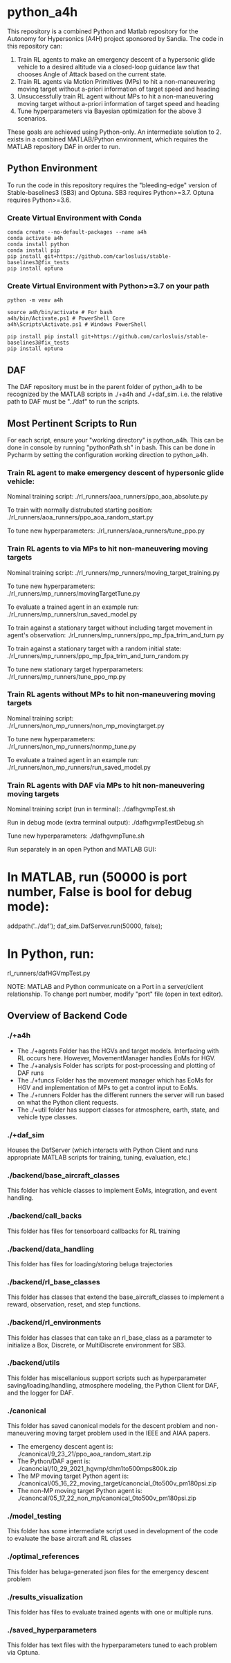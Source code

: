 # python_a4h
This repository is a combined Python and Matlab repository for the Autonomy for Hypersonics (A4H) project sponsored by Sandia.
The code in this repository can:
1. Train RL agents to make an emergency descent of a hypersonic glide vehicle to a desired altitude via a closed-loop guidance law that chooses Angle of Attack based on the current state.
2. Train RL agents via Motion Primitives (MPs) to hit a non-maneuvering moving target without a-priori information of target speed and heading
3. Unsuccessfully train RL agent without MPs to hit a non-maneuvering moving target without a-priori information of target speed and heading
4. Tune hyperparameters via Bayesian optimization for the above 3 scenarios.

These goals are achieved using Python-only. An intermediate solution to 2. exists in a combined MATLAB/Python environment, which requires the MATLAB repository DAF in order to run.

## Python Environment
To run the code in this repository requires the "bleeding-edge" version of Stable-baselines3 (SB3) and Optuna. SB3 requires Python>=3.7. Optuna requires Python>=3.6.

### Create Virtual Environment with Conda
```shell
conda create --no-default-packages --name a4h
conda activate a4h
conda install python
conda install pip
pip install git+https://github.com/carlosluis/stable-baselines3@fix_tests
pip install optuna
```

### Create Virtual Environment with Python>=3.7 on your path
```shell
python -m venv a4h

source a4h/bin/activate # For bash
a4h/bin/Activate.ps1 # PowerShell Core
a4h\Scripts\Activate.ps1 # Windows PowerShell

pip install pip install git+https://github.com/carlosluis/stable-baselines3@fix_tests
pip install optuna
```

## DAF
The DAF repository must be in the parent folder of python_a4h to be recognized by the MATLAB scripts in ./+a4h and ./+daf_sim. i.e. the relative path to DAF must be "../daf" to run the scripts.

## Most Pertinent Scripts to Run
For each script, ensure your "working directory" is python_a4h. This can be done in console by running "pythonPath.sh" in bash. This can be done in Pycharm by setting the configuration working direction to python_a4h.

### Train RL agent to make emergency descent of hypersonic glide vehicle:
Nominal training script:
./rl_runners/aoa_runners/ppo_aoa_absolute.py

To train with normally distrubuted starting position:
./rl_runners/aoa_runners/ppo_aoa_random_start.py

To tune new hyperparameters:
./rl_runners/aoa_runners/tune_ppo.py

### Train RL agents to via MPs to hit non-maneuvering moving targets
Nominal training script:
./rl_runners/mp_runners/moving_target_training.py

To tune new hyperparameters:
./rl_runners/mp_runners/movingTargetTune.py

To evaluate a trained agent in an example run:
./rl_runners/mp_runners/run_saved_model.py

To train against a stationary target without including target movement in agent's observation:
./rl_runners/mp_runners/ppo_mp_fpa_trim_and_turn.py

To train against a stationary target with a random initial state:
./rl_runners/mp_runners/ppo_mp_fpa_trim_and_turn_random.py

To tune new stationary target hyperparameters:
./rl_runners/mp_runners/tune_ppo_mp.py

### Train RL agents without MPs to hit non-maneuvering moving targets
Nominal training script:
./rl_runners/non_mp_runners/non_mp_movingtarget.py

To tune new hyperparameters:
./rl_runners/non_mp_runners/nonmp_tune.py

To evaluate a trained agent in an example run:
./rl_runners/non_mp_runners/run_saved_model.py

### Train RL agents with DAF via MPs to hit non-maneuvering moving targets
Nominal training script (run in terminal):
./dafhgvmpTest.sh

Run in debug mode (extra terminal output):
./dafhgvmpTestDebug.sh

Tune new hyperparameters:
./dafhgvmpTune.sh

Run separately in an open Python and MATLAB GUI:
# In MATLAB, run (50000 is port number, False is bool for debug mode):
addpath('../daf'); daf_sim.DafServer.run(50000, false);

# In Python, run:
rl_runners/dafHGVmpTest.py

NOTE: MATLAB and Python communicate on a Port in a server/client relationship.
To change port number, modify "port" file (open in text editor).

## Overview of Backend Code

### ./+a4h
* The ./+agents Folder has the HGVs and target models. Interfacing with RL occurs here. However, MovementManager handles EoMs for HGV.
* The ./+analysis Folder has scripts for post-processing and plotting of DAF runs
* The ./+funcs Folder has the movement manager which has EoMs for HGV and implementation of MPs to get a control input to EoMs.
* The ./+runners Folder has the different runners the server will run based on what the Python client requests.
* The ./+util folder has support classes for atmosphere, earth, state, and vehicle type classes.

### ./+daf_sim
Houses the DafServer (which interacts with Python Client and runs appropriate MATLAB scripts for training, tuning, evaluation, etc.)

### ./backend/base_aircraft_classes
This folder has vehicle classes to implement EoMs, integration, and event handling.

### ./backend/call_backs
This folder has files for tensorboard callbacks for RL training

### ./backend/data_handling
This folder has files for loading/storing beluga trajectories

### ./backend/rl_base_classes
This folder has classes that extend the base_aircraft_classes to implement a reward, observation, reset, and step functions.

### ./backend/rl_environments
This folder has classes that can take an rl_base_class as a parameter to initialize a Box, Discrete, or MultiDiscrete environment for SB3.

### ./backend/utils
This folder has miscellanious support scripts such as hyperparameter saving/loading/handling, atmosphere modeling, the Python Client for DAF, and the logger for DAF.

### ./canonical
This folder has saved canonical models for the descent problem and non-maneuvering moving target problem used in the IEEE and AIAA papers.

* The emergency descent agent is: ./canonical/9_23_21/ppo_aoa_random_start.zip
* The Python/DAF agent is: ./canoncial/10_29_2021_hgvmp/dhm1to500mps800k.zip
* The MP moving target Python agent is: ./canonical/05_16_22_moving_target/canoncial_0to500v_pm180psi.zip
* The non-MP moving target Python agent is: ./canoncal/05_17_22_non_mp/canonical_0to500v_pm180psi.zip

### ./model_testing
This folder has some intermediate script used in development of the code to evaluate the base aircraft and RL classes

### ./optimal_references
This folder has beluga-generated json files for the emergency descent problem

### ./results_visualization
This folder has files to evaluate trained agents with one or multiple runs.

### ./saved_hyperparameters
This folder has text files with the hyperparameters tuned to each problem via Optuna.
